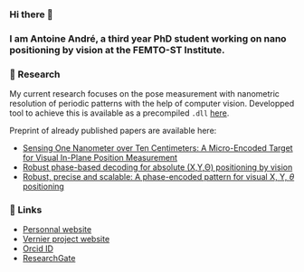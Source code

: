 ### Hi there 👋

### I am Antoine André, a third year PhD student working on nano positioning by vision at the FEMTO-ST Institute.

### 🔬 Research

My current research focuses on the pose measurement with nanometric resolution of periodic patterns with the help of computer vision. Developped tool to achieve this is available as a precompiled `.dll` [here](https://projects.femto-st.fr/vernier/en).

Preprint of already published papers are available here:

- [Sensing One Nanometer over Ten Centimeters: A Micro-Encoded Target for Visual In-Plane Position Measurement](https://antoineandre.github.io/category/tmech_hal.pdf)
- [Robust phase-based decoding for absolute (X,Y,Θ) positioning by vision](https://antoineandre.github.io/category/TIM_HAL.pdf)
- [Robust, precise and scalable: A phase-encoded pattern for visual X, Y, $\theta$ positioning](https://antoineandre.github.io/category/MARSS_full_paper_ANDRE_HAL.pdf)

### 🔗 Links

- [Personnal website](https://antoineandre.github.io/)
- [Vernier project website](https://projects.femto-st.fr/vernier/en)
- [Orcid ID](https://orcid.org/0000-0003-3318-4769)
- [ResearchGate](https://www.researchgate.net/profile/Antoine-Andre-2)
